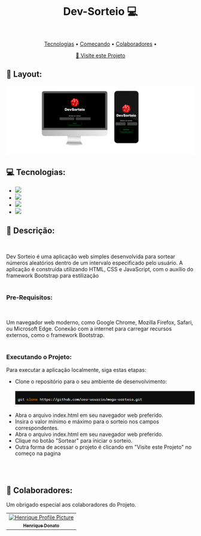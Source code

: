 <h1 align="center" style="font-weight: bold;">Dev-Sorteio 💻</h1>

<br><p align="center">
 <a href="#tech">Tecnologias</a> • 
 <a href="#started">Começando</a> • 
 <a href="#colab">Colaboradores</a> •
</p>

<p align="center">
     <a href="https://hcinfo9.github.io/Dev-Sorteio/">📱 Visite este Projeto</a>
</p>

<h2 id="layout">🎨 Layout:</h2>

<p align="center">
    <img src="./assets/Image.png" alt="Image Example" width="2000px">
</p>

<h2 id="tech">💻 Tecnologias:</h2>
  <ul>
      <li><img src="https://img.shields.io/badge/html5-%23E34F26.svg?style=for-the-badge&logo=html5&logoColor=white"></li>
      <li><img src="https://img.shields.io/badge/css3-%231572B6.svg?style=for-the-badge&logo=css3&logoColor=white"></li>
      <li><img src="https://img.shields.io/badge/bootstrap-%238511FA.svg?style=for-the-badge&logo=bootstrap&logoColor=white"></li>
      <li><img src="https://img.shields.io/badge/javascript-%23323330.svg?style=for-the-badge&logo=javascript&logoColor=%23F7DF1E"></li>
      
  </ul>
<h2 id="started">🚀 Descrição:</h2><br>

Dev Sorteio é uma aplicação web simples desenvolvida para sortear números aleatórios dentro de um intervalo especificado pelo usuário. A aplicação é construída utilizando HTML, CSS e JavaScript, com o auxílio do framework Bootstrap para estilização<br><br>

<h3>Pre-Requisitos:</h3><br>

Um navegador web moderno, como Google Chrome, Mozilla Firefox, Safari, ou Microsoft Edge.
Conexão com a internet para carregar recursos externos, como o framework Bootstrap.<br><br>

<h3>Executando o Projeto:</h3>

Para executar a aplicação localmente, siga estas etapas:

<ul>
  <li>Clone o repositório para o seu ambiente de desenvolvimento:<br><br>
    <img src="./assets/Clone.png"><br><br>
</li>
  <li>Abra o arquivo index.html em seu navegador web preferido.</li>
  <li>Insira o valor mínimo e máximo para o sorteio nos campos correspondentes.</li>
  <li>Abra o arquivo index.html em seu navegador web preferido.</li>
  <li>Clique no botão "Sortear" para iniciar o sorteio.</li>
  <li>Outra forma de acessar o projeto é clicando em "Visite este Projeto" no começo na pagina</li>
</ul><br><br>

<h2 id="colab">🤝 Colaboradores:</h2>

Um obrigado especial aos colaboradores do Projeto.

<table>
  <tr>
    <td align="center">
      <a href="#">
        <img src="https://github.com/hcinfo9/Dev-Sorteio/assets/167317747/eeb693ca-6737-4ac8-8c20-572393aaa6e0" width="100px;" alt="Henrique Profile Picture"/><br>
        <sub>
          <b>Henrique Donato</b>
        </sub>
      </a>
    </td>
</table>

